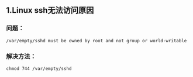 ## 1.Linux ssh无法访问原因

### 问题：

```
/var/empty/sshd must be owned by root and not group or world-writable
```



### 解决方法：

```shell
chmod 744 /var/empty/sshd
```

